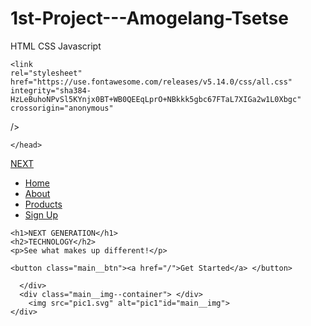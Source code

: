 # 1st-Project---Amogelang-Tsetse
HTML CSS Javascript
<!DOCTYPE html>
<html lang="en">
<head>
    <meta charset="UTF-8">
    <meta http-equiv="X-UA-Compatible" content="IE=edge">
    <meta name="viewport" content="width=device-width, initial-scale=1.0">
    <title>NEXT Website</title>
    <link rel="stylesheet" href="styles.css"/>

    <link
    rel="stylesheet"
    href="https://use.fontawesome.com/releases/v5.14.0/css/all.css"
    integrity="sha384-HzLeBuhoNPvSl5KYnjx0BT+WB0QEEqLprO+NBkkk5gbc67FTaL7XIGa2w1L0Xbgc"
    crossorigin="anonymous"
  />

  <link rel="preconnect" href="https://fonts.googleapis.com">
<link rel="preconnect" href="https://fonts.gstatic.com" crossorigin>
<link href="https://fonts.googleapis.com/css2?family=Kumbh+Sans:wght@400;700&display=swap" rel="stylesheet">

    </head>
<body>
  <!--Navbar Section-->
  <nav class="navbar">
    <div class="navbar__container">
        <a href="/" id="navbar__logo">
          <i class="fas fa-gem"></i>NEXT</a>
        <div class="navbar__toggle" id="mobile-menu"> 
        <span class="bar"></span> 
        <span class="bar"></span> 
        <span class="bar"></span> 
        </div>
        <ul class="navbar__menu">
            <li class="navbar__item">
               <a href="/" class="navbar__links" id="Home">Home</a>
             </li>
             <li class="navbar__item">
               <a href="/tech.html" class="navbar__links" id="Tech">About</a>
             </li>
             <li class="navbar__item">
               <a href="/" class="navbar__links">Products</a>
             </li>
             <li class="navbar__btn">
               <a href="/" class="button">Sign Up</a>
             </li>
        </ul>
    </div>
  </nav>

  <!-- Hero Section -->
  <div class="main">
    <div class="main__container">
      <div class="main__content">

    <h1>NEXT GENERATION</h1>
    <h2>TECHNOLOGY</h2>
    <p>See what makes up different!</p>

    <button class="main__btn"><a href="/">Get Started</a> </button>
    
      </div>
      <div class="main__img--container"> </div>
        <img src="pic1.svg" alt="pic1"id="main__img">     
    </div>
  </div>

  <script src="app.js"></script>
</body>
</html>

